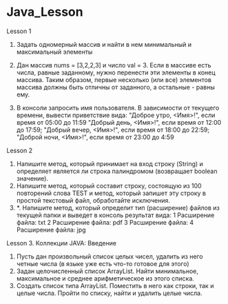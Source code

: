 # Java_Lesson
Lesson 1
1. Задать одномерный массив и найти в нем минимальный и максимальный элементы

2. Дан массив nums = [3,2,2,3] и число val = 3.
        Если в массиве есть числа, равные заданному, нужно перенести эти элементы в конец массива.
        Таким образом, первые несколько (или все) элементов массива должны быть отличны от заданного, а остальные - равны ему.

3. В консоли запросить имя пользователя. В зависимости от текущего времени, вывести приветствие вида:
        "Доброе утро, <Имя>!", если время от 05:00 до 11:59
        "Добрый день, <Имя>!", если время от 12:00 до 17:59;
        "Добрый вечер, <Имя>!", если время от 18:00 до 22:59;
        "Доброй ночи, <Имя>!", если время от 23:00 до 4:59

Lesson 2

1. Напишите метод, который принимает на вход строку (String) и определяет является ли строка палиндромом (возвращает boolean значение).
2. Напишите метод, который составит строку, состоящую из 100 повторений слова TEST и метод, который запишет эту строку в простой текстовый файл, обработайте исключения.
3. *. Напишите метод, который определит тип (расширение) файлов из текущей папки и выведет в консоль результат вида:
        1 Расширение файла: txt
        2 Расширение файла: pdf
        3 Расширение файла: 
        4 Расширение файла: jpg

Lesson 3. Коллекции JAVA: Введение
1. Пусть дан произвольный список целых чисел, удалить из него четные числа (в языке уже есть что-то готовое для этого)
2. Задан целочисленный список ArrayList. Найти минимальное, максимальное и среднее арифметическое из этого списка.
3. Создать список типа ArrayList<String>. Поместить в него как строки, так и целые числа. Пройти по списку, найти и удалить целые числа.